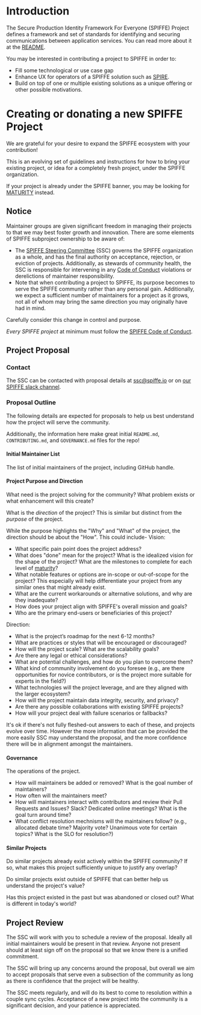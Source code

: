 # Introduction

The Secure Production Identity Framework For Everyone (SPIFFE) Project defines a framework and set of standards for identifying and securing communications between application services. You can read more about it at the [README](/README.md).

You may be interested in contributing a project to SPIFFE in order to:
- Fill some technological or use case gap
- Enhance UX for operators of a SPIFFE solution such as [SPIRE](https://github.com/spiffe/spire).
- Build on top of one or multiple existing solutions as a unique offering
or other possible motivations.

# Creating or donating a new SPIFFE Project

We are grateful for your desire to expand the SPIFFE ecosystem with your contribution!

This is an evolving set of guidelines and instructions for how to bring your existing project, or idea for a completely fresh project, under the SPIFFE organization.

If your project is already under the SPIFFE banner, you may be looking for [MATURITY](/MATURITY.md) instead.

## Notice

Maintainer groups are given significant freedom in managing their projects to that we may best foster growth and innovation. There are some elements of SPIFFE subproject ownership to be aware of:
- The [SPIFFE Steering Committee](/ssc/README.md) (SSC) governs the SPIFFE organization as a whole, and has the final authority on acceptance, rejection, or eviction of projects. Additionally, as stewards of community health, the SSC is responsible for intervening in any [Code of Conduct](/CODE-OF-CONDUCT.md) violations or derelictions of maintainer responsibility.
- Note that when contributing a project to SPIFFE, its purpose becomes to serve the SPIFFE community rather than any personal gain. Additionally, we expect a sufficient number of maintainers for a project as it grows, not all of whom may bring the same direction you may originally have had in mind.

Carefully consider this change in control and purpose.

*Every SPIFFE project* at minimum must follow the [SPIFFE Code of Conduct](/CODE-OF-CONDUCT.md).

## Project Proposal

### Contact

The SSC can be contacted with proposal details at ssc@spiffe.io or on [our SPIFFE slack channel](https://spiffe.slack.com/archives/C01GQ267JJU).

### Proposal Outline

The following details are expected for proposals to help us best understand how the project will serve the community.

Additionally, the information here make great initial `README.md`, `CONTRIBUTING.md`, and `GOVERNANCE.md` files for the repo!

#### Initial Maintainer List

The list of initial maintainers of the project, including GitHub handle.

#### Project Purpose and Direction

What need is the project solving for the community? What problem exists or what enhancement will this create?

What is the *direction* of the project? This is similar but distinct from the *purpose* of the project.

While the purpose highlights the "Why" and "What" of the project, the direction should be about the "How".
This could include-
Vision:
- What specific pain point does the project address?
- What does "done" mean for the project? What is the idealized vision for the shape of the project? What are the milestones to complete for each level of [maturity](/MATURITY.md)?
- What notable features or options are in-scope or out-of-scope for the project? This especially will help differentiate your project from any similar ones that might already exist.
- What are the current workarounds or alternative solutions, and why are they inadequate?
- How does your project align with SPIFFE's overall mission and goals?
- Who are the primary end-users or beneficiaries of this project?

Direction:
- What is the project’s roadmap for the next 6-12 months?
- What are practices or styles that will be encouraged or discouraged?
- How will the project scale? What are the scalability goals?
- Are there any legal or ethical considerations?
- What are potential challenges, and how do you plan to overcome them?
- What kind of community involvement do you foresee (e.g., are there opportunities for novice contributors, or is the project more suitable for experts in the field?)
- What technologies will the project leverage, and are they aligned with the larger ecosystem?
- How will the project maintain data integrity, security, and privacy?
- Are there any possible collaborations with existing SPIFFE projects?
- How will your project deal with failure scenarios or fallbacks?

It's ok if there's not fully fleshed-out answers to each of these, and projects evolve over time. However the more information that can be provided the more easily SSC may understand the proposal, and the more confidence there will be in alignment amongst the maintainers.

#### Governance

The operations of the project.

- How will maintainers be added or removed? What is the goal number of maintainers?
- How often will the maintainers meet?
- How will maintainers interact with contributors and review their Pull Requests and Issues? Slack? Dedicated online meetings? What is the goal turn around time?
- What conflict resolution mechnisms will the maintainers follow? (e.g., allocated debate time? Majority vote? Unanimous vote for certain topics? What is the SLO for resolution?)

#### Similar Projects

Do similar projects already exist actively within the SPIFFE community? If so, what makes this project sufficiently unique to justify any overlap?

Do similar projects exist outside of SPIFFE that can better help us understand the project's value?

Has this project existed in the past but was abandoned or closed out? What is different in today's world?

## Project Review

The SSC will work with you to schedule a review of the proposal. Ideally all initial maintainers would be present in that review. Anyone not present should at least sign off on the proposal so that we know there is a unified commitment.

The SSC will bring up any concerns around the proposal, but overall we aim to accept proposals that serve even a subsection of the community as long as there is confidence that the project will be healthy.

The SSC meets regularly, and will do its best to come to resolution within a couple sync cycles. Acceptance of a new project into the community is a significant decision, and your patience is appreciated.
